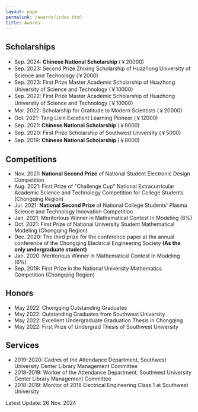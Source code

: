 ```yaml
---
layout: page
permalink: /awards/index.html
title: Awards
---
```


## Scholarships

- Sep. 2024: **Chinese National Scholarship** (￥20000)<br>
- Sep. 2023:  Second Prize Zhixing Scholarship of Huazhong University of Science and Technology (￥2000)<br>
- Sep. 2023: First Prize Master Academic Scholarship of Huazhong University of Science and Technology (￥10000)<br>
- Sep. 2022: First Prize Master Academic Scholarship of Huazhong University of Science and Technology (￥10000)<br>
- Mar. 2022: Scholarship for Gratitude to Modern Scientists (￥20000)<br>
- Oct. 2021: Tang Lixin Excellent Learning Pioneer (￥12000)<br>
- Sep. 2021: **Chinese National Scholarship** (￥8000)<br>
- Sep. 2020: First Prize Scholarship of Southwest University  (￥5000)<br>
- Sep. 2019: **Chinese National Scholarship** (￥8000)<br>

## Competitions

- Nov. 2021: **National Second Prize** of National Student Electronic Design Competition
- Aug. 2021: First Prize of "Challenge Cup" National Extracurricular Academic Science and Technology Competition for College Students (Chongqing Region)
- Jul. 2021: **National Second Prize** of National College Students' Plasma Science and Technology Innovation Competition
- Jan. 2021: Meritorious Winner in Mathematical Contest In Modeling (6%)
- Oct. 2021: First Prize of National University Student Mathematical Modeling (Chongqing Region)
- Dec.  2020: The third prize for the conference paper at the annual conference of the Chongqing Electrical Engineering Society **(As the only undergraduate student)**
- Jan. 2020: Meritorious Winner in Mathematical Contest In Modeling (6%)
- Sep. 2019: First Prize in the National University Mathematics Competition (Chongqing Region)

## Honors

- May 2022: Chongqing Outstanding Graduates
- May 2022: Outstanding Graduates from Southwest University
- May 2022: Excellent Undergraduate Graduation Thesis in Chongqing
- May 2022: First Prize of Undergrad Thesis of Southwest University

## Services

- 2019-2020: Cadres of the Attendance Department, Southwest University Center Library Management Committee
- 2018-2019: Worker of the Attendance Department, Southwest University Center Library Management Committee
- 2018-2019: Monitor of 2018 Electrical Engineering Class 1 at Southwest University

Latest Update: 26 Nov. 2024 &nbsp; 
